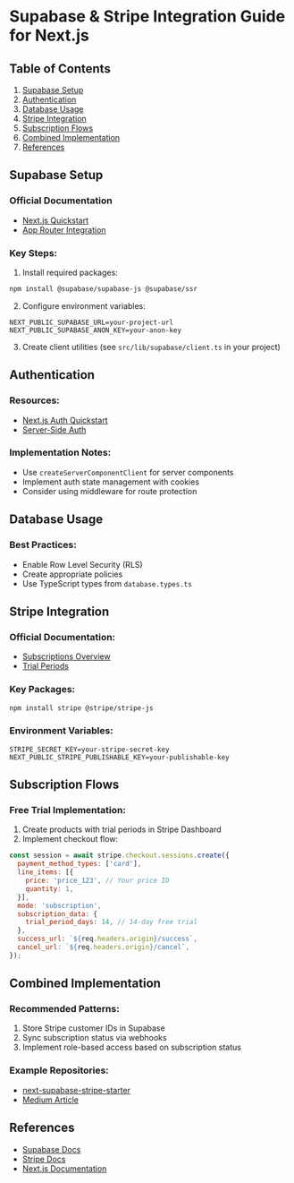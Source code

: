 # Supabase & Stripe Integration Guide for Next.js

## Table of Contents
1. [Supabase Setup](#supabase-setup)
2. [Authentication](#authentication)
3. [Database Usage](#database-usage)
4. [Stripe Integration](#stripe-integration)
5. [Subscription Flows](#subscription-flows)
6. [Combined Implementation](#combined-implementation)
7. [References](#references)

## Supabase Setup

### Official Documentation
- [Next.js Quickstart](https://supabase.com/docs/guides/getting-started/quickstarts/nextjs)
- [App Router Integration](https://supabase.com/docs/guides/auth/auth-helpers/nextjs)

### Key Steps:
1. Install required packages:
```bash
npm install @supabase/supabase-js @supabase/ssr
```

2. Configure environment variables:
```env
NEXT_PUBLIC_SUPABASE_URL=your-project-url
NEXT_PUBLIC_SUPABASE_ANON_KEY=your-anon-key
```

3. Create client utilities (see `src/lib/supabase/client.ts` in your project)

## Authentication

### Resources:
- [Next.js Auth Quickstart](https://supabase.com/docs/guides/auth/quickstarts/nextjs)
- [Server-Side Auth](https://supabase.com/docs/guides/auth/server-side/nextjs)

### Implementation Notes:
- Use `createServerComponentClient` for server components
- Implement auth state management with cookies
- Consider using middleware for route protection

## Database Usage

### Best Practices:
- Enable Row Level Security (RLS)
- Create appropriate policies
- Use TypeScript types from `database.types.ts`

## Stripe Integration

### Official Documentation:
- [Subscriptions Overview](https://stripe.com/docs/billing/subscriptions/overview)
- [Trial Periods](https://stripe.com/docs/billing/subscriptions/trials)

### Key Packages:
```bash
npm install stripe @stripe/stripe-js
```

### Environment Variables:
```env
STRIPE_SECRET_KEY=your-stripe-secret-key
NEXT_PUBLIC_STRIPE_PUBLISHABLE_KEY=your-publishable-key
```

## Subscription Flows

### Free Trial Implementation:
1. Create products with trial periods in Stripe Dashboard
2. Implement checkout flow:
```javascript
const session = await stripe.checkout.sessions.create({
  payment_method_types: ['card'],
  line_items: [{
    price: 'price_123', // Your price ID
    quantity: 1,
  }],
  mode: 'subscription',
  subscription_data: {
    trial_period_days: 14, // 14-day free trial
  },
  success_url: `${req.headers.origin}/success`,
  cancel_url: `${req.headers.origin}/cancel`,
});
```

## Combined Implementation

### Recommended Patterns:
1. Store Stripe customer IDs in Supabase
2. Sync subscription status via webhooks
3. Implement role-based access based on subscription status

### Example Repositories:
- [next-supabase-stripe-starter](https://github.com/KolbySisk/next-supabase-stripe-starter)
- [Medium Article](https://medium.com/@ojasskapre/implementing-stripe-subscriptions-with-supabase-next-js-and-fastapi-666e1aada1b5)

## References
- [Supabase Docs](https://supabase.com/docs)
- [Stripe Docs](https://stripe.com/docs)
- [Next.js Documentation](https://nextjs.org/docs)
